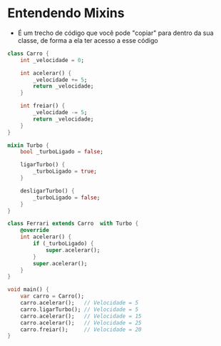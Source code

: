 # Entendendo Mixins

- É um trecho de código que você pode "copiar" para dentro da sua classe, de forma a ela ter acesso a esse código

```dart
class Carro {
    int _velocidade = 0;

    int acelerar() {
        _velocidade += 5;
        return _velocidade;
    }

    int freiar() {
        _velocidade -= 5;
        return _velocidade;
    }
}

mixin Turbo {
    bool _turboLigado = false;

    ligarTurbo() {
        _turboLigado = true;
    }

    desligarTurbo() {
        _turboLigado = false;
    }
}

class Ferrari extends Carro  with Turbo {
    @override
    int acelerar() {
        if (_turboLigado) {
            super.acelerar();
        }
        super.acelerar();
    }
}

void main() {
    var carro = Carro();
    carro.acelerar();   // Velocidade = 5
    carro.ligarTurbo(); // Velocidade = 5
    carro.acelerar();   // Velocidade = 15
    carro.acelerar();   // Velocidade = 25
    carro.freiar();     // Velocidade = 20
}
```